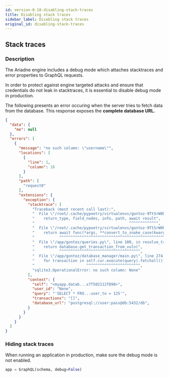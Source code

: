```yaml
---
id: version-0.18-disabling-stack-traces
title: Disabling stack traces
sidebar_label: Disabling stack traces
original_id: disabling-stack-traces
---
```


## Stack traces

### Description

The Ariadne engine includes a debug mode which attaches stacktraces and error properties to GraphQL requests.

In order to protect against engine targeted attacks and ensure that credentials do not leak in stacktraces, it is essential to disable debug mode in production.

The following presents an error occuring when the server tries to fetch data from the database. This response exposes the **complete database URL.**

```json
{
  "data": {
    "me": null
  },
  "errors": [
    {
      "message": "no such column: \"username\"",
      "locations": [
        {
          "line": 1,
          "column": 16
        }
      ],
      "path": [
        "request0"
      ],
      "extensions": {
        "exception": {
          "stacktrace": [
            "Traceback (most recent call last):",
            "  File \"/root/.cache/pypoetry/virtualenvs/gontoz-9TtSrW0h-py3.11/lib/python3.11/site-packages/graphql/execution/execute.py\", line 528, in await_result",
            "    return_type, field_nodes, info, path, await result",
            "                                          ^^^^^^^^^^^^",
            "  File \"/root/.cache/pypoetry/virtualenvs/gontoz-9TtSrW0h-py3.11/lib/python3.11/site-packages/ariadne/utils.py\", line 70, in async_wrapper",
            "    return await func(*args, **convert_to_snake_case(kwargs))",
            "           ^^^^^^^^^^^^^^^^^^^^^^^^^^^^^^^^^^^^^^^^^^^^^^^^^^",
            "  File \"/app/gontoz/queries.py\", line 100, in resolve_transactions",
            "    return database.get_transaction_from_vuln(",
            "           ^^^^^^^^^^^^^^^^^^^^^^^^^^^^^^^^^^^",
            "  File \"/app/gontoz/database_manager/main.py\", line 274, in get_transaction_from_vuln",
            "    for transaction in self.cur.execute(query).fetchall():",
            "                       ^^^^^^^^^^^^^^^^^^^^^^^",
            "sqlite3.OperationalError: no such column: None"
          ],
          "context": {
            "self": "<myapp.datab...x7f502112f890>",
            "user_id": "None",
            "query": "'SELECT * FRO...user_to = 125'",
            "transactions": "[]",
            "database_url": "postgresql://user:pass@db:5432/db",
          }
        }
      }
    }
  ]
}
```

### Hiding stack traces

When running an application in production, make sure the debug mode is not enabled.

```python
app = GraphQL(schema, debug=False)
```
